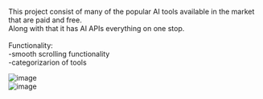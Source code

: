 This project consist of many of the popular AI tools available in the market that are paid and free.</br>
Along with that it has AI APIs everything on one stop.</br></br>
Functionality:</br>
-smooth scrolling functionality</br>
-categorizarion of tools</br>

![image](https://github.com/Riddhi-shah19/aitools/assets/98831927/072d518c-71cd-472e-be73-e4c7589b51e1)</br>
![image](https://github.com/Riddhi-shah19/aitools/assets/98831927/b03e670f-d32c-4558-82cf-020673f5329a)




